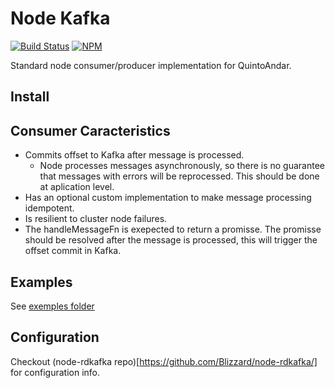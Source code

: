 # Node Kafka

[![Build Status](https://travis-ci.org/quintoandar/node-kafka.svg?branch=master)](https://travis-ci.org/quintoandar/node-kafka)
[![NPM](https://nodei.co/npm/quintoandar-kafka.png)](https://nodei.co/npm/quintoandar-kafka/)
<!--[![NPM](https://nodei.co/npm-dl/quintoandar-kafka.png?height=3)](https://nodei.co/npm/quintoandar-kafka/)-->


Standard node consumer/producer implementation for QuintoAndar.

## Install

## Consumer Caracteristics

- Commits offset to Kafka after message is processed.
  - Node processes messages asynchronously, so there is no guarantee that messages with errors will be reprocessed. This should be done at aplication level.
- Has an optional custom implementation to make message processing idempotent.
- Is resilient to cluster node failures.
- The handleMessageFn is exepected to return a promisse. The promisse should be resolved after the message is processed, this will trigger the offset commit in Kafka.

## Examples

See [exemples folder](/example)

## Configuration

Checkout (node-rdkafka repo)[https://github.com/Blizzard/node-rdkafka/] for configuration info.